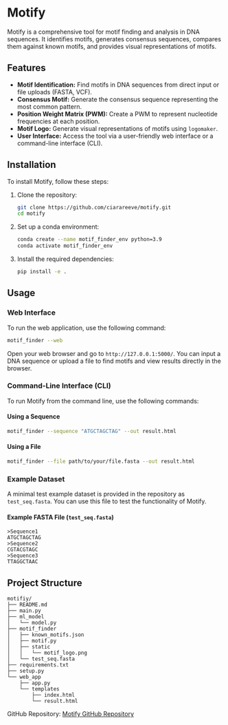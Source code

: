 
# Motify

Motify is a comprehensive tool for motif finding and analysis in DNA sequences. It identifies motifs, generates consensus sequences, compares them against known motifs, and provides visual representations of motifs.

## Features

- **Motif Identification:** Find motifs in DNA sequences from direct input or file uploads (FASTA, VCF).
- **Consensus Motif:** Generate the consensus sequence representing the most common pattern.
- **Position Weight Matrix (PWM):** Create a PWM to represent nucleotide frequencies at each position.
- **Motif Logo:** Generate visual representations of motifs using `logomaker`.
- **User Interface:** Access the tool via a user-friendly web interface or a command-line interface (CLI).

## Installation

To install Motify, follow these steps:

1. Clone the repository:

   ```bash
   git clone https://github.com/ciarareeve/motify.git
   cd motify
   ```

2. Set up a conda environment:

   ```bash
   conda create --name motif_finder_env python=3.9
   conda activate motif_finder_env
   ```

3. Install the required dependencies:

   ```bash
   pip install -e .
   ```

## Usage

### Web Interface

To run the web application, use the following command:

```bash
motif_finder --web
```

Open your web browser and go to `http://127.0.0.1:5000/`. You can input a DNA sequence or upload a file to find motifs and view results directly in the browser.

### Command-Line Interface (CLI)

To run Motify from the command line, use the following commands:

#### Using a Sequence

```bash
motif_finder --sequence "ATGCTAGCTAG" --out result.html
```

#### Using a File

```bash
motif_finder --file path/to/your/file.fasta --out result.html
```

### Example Dataset

A minimal test example dataset is provided in the repository as `test_seq.fasta`. You can use this file to test the functionality of Motify.

#### Example FASTA File (`test_seq.fasta`)

```
>Sequence1
ATGCTAGCTAG
>Sequence2
CGTACGTAGC
>Sequence3
TTAGGCTAAC
```

## Project Structure

```
motifiy/
├── README.md
├── main.py
├── ml_model
│   └── model.py
├── motif_finder
│   ├── known_motifs.json
│   ├── motif.py
│   ├── static
│   │   └── motif_logo.png
│   └── test_seq.fasta
├── requirements.txt
├── setup.py
└── web_app
    ├── app.py
    └── templates
        ├── index.html
        └── result.html

```
GitHub Repository: [Motify GitHub Repository](https://github.com/ciarareeve/motifiy)

